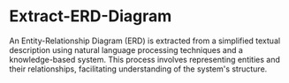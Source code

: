 # Extract-ERD-Diagram
An Entity-Relationship Diagram (ERD) is extracted from a simplified textual description using natural language processing techniques and a knowledge-based system. This process involves representing entities and their relationships, facilitating understanding of the system's structure.
